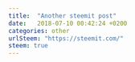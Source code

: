 ```yaml
---
title:  "Another steemit post"
date:   2018-07-10 00:42:24 +0200
categories: other
urlSteem: "https://steemit.com/"
steem: true
---
```

